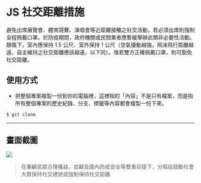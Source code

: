 # JS 社交距離措施

避免出席展覽會、體育競賽、演唱會等近距離接觸之社交活動，若必須出席則強制全程佩戴口罩。於防疫期間，政府機關或民間業者應暫緩舉辦此類非必要性活動。靜風下，室內應保持 1.5 公尺、室外保持 1 公尺（空氣擾動越強，飛沫飛行距離越遠，自主維持之社交距離應該越遠，以下同）。惟若雙方正確佩戴口罩，則可豁免社交距離。

## 使用方式
- 把整個專案複製一份到你的電腦裡，這裡指的「內容」不是只有檔案，而是指所有整個專案的歷史紀錄、分支、標籤等內容都會複製一份下來。
```sh
$ git clone
```

----

## 畫面截圖
![](https://i.imgur.com/W5uLeqa.gif)
> 在兼顧民眾合理權益，並顧及國內防疫安全等雙重前提下，分階段鼓勵社會大眾保持社交禮貌或強制保持社交距離

